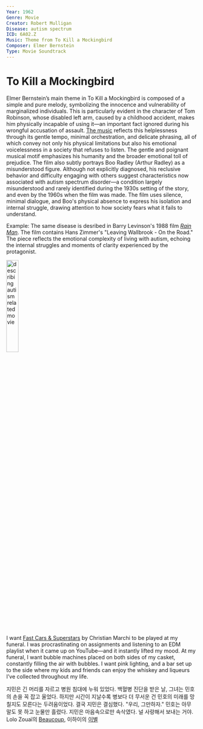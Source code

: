 ```yaml
---
Year: 1962
Genre: Movie
Creator: Robert Mulligan
Disease: autism spectrum
ICD: 6A02.Z
Music: Theme from To Kill a Mockingbird
Composer: Elmer Bernstein
Type: Movie Soundtrack
---
```


# To Kill a Mockingbird

Elmer Bernstein’s main theme in To Kill a Mockingbird is composed of a simple and pure melody, symbolizing the innocence and vulnerability of marginalized individuals. This is particularly evident in the character of Tom Robinson, whose disabled left arm, caused by a childhood accident, makes him physically incapable of using it—an important fact ignored during his wrongful accusation of assault. [The music](https://youtu.be/_t98LWNwUhI?si=LBWfY2Ib_pMMW1wZ) reflects this helplessness through its gentle tempo, minimal orchestration, and delicate phrasing, all of which convey not only his physical limitations but also his emotional voicelessness in a society that refuses to listen. The gentle and poignant musical motif emphasizes his humanity and the broader emotional toll of prejudice. The film also subtly portrays Boo Radley (Arthur Radley) as a misunderstood figure. Although not explicitly diagnosed, his reclusive behavior and difficulty engaging with others suggest characteristics now associated with autism spectrum disorder—a condition largely misunderstood and rarely identified during the 1930s setting of the story, and even by the 1960s when the film was made. The film uses silence, minimal dialogue, and Boo's physical absence to express his isolation and internal struggle, drawing attention to how society fears what it fails to understand.

Example: The same disease is desribed in Barry Levinson's 1988 film [*Rain Man*](ahn_ire.md). The film contains Hans Zimmer's "Leaving Wallbrook - On the Road." The piece reflects the emotional complexity of living with autism, echoing the internal struggles and moments of clarity experienced by the protagonist.

<img src="./ha_jeonghyeon_img.png" alt="describing autism related movie" style="width:25%;" />

I want [Fast Cars & Superstars](https://youtu.be/JrW5fuDmblk?si=nhITjcSwKNw4lnhl) by Christian Marchi to be played at my funeral. I was procrastinating on assignments and listening to an EDM playlist when it came up on YouTube—and it instantly lifted my mood. At my funeral, I want bubble machines placed on both sides of my casket, constantly filling the air with bubbles. I want pink lighting, and a bar set up to the side where my kids and friends can enjoy the whiskey and liqueurs I’ve collected throughout my life.

지민은 긴 머리를 자르고 병원 침대에 누워 있었다. 백혈병 진단을 받은 날, 그녀는 민호의 손을 꼭 잡고 울었다. 하지만 시간이 지날수록 병보다 더 무서운 건 민호의 미래를 망칠지도 모른다는 두려움이었다. 결국 지민은 결심했다. "우리, 그만하자." 민호는 아무 말도 못 하고 눈물만 흘렸다. 지민은 마음속으로만 속삭였다. 널 사랑해서 보내는 거야.
Lolo Zouaï의 [Beaucoup](https://youtu.be/aqvY9dKny4E?si=SXwaHVhhdHEkP9aG), 이하이의 [이별](https://youtu.be/5iSlfF8TQ9k?si=4iphuyIX-ET2NPtd)
